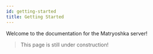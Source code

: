 ```yaml
---
id: getting-started
title: Getting Started
---
```


Welcome to the documentation for the Matryoshka server!

> This page is still under construction!
